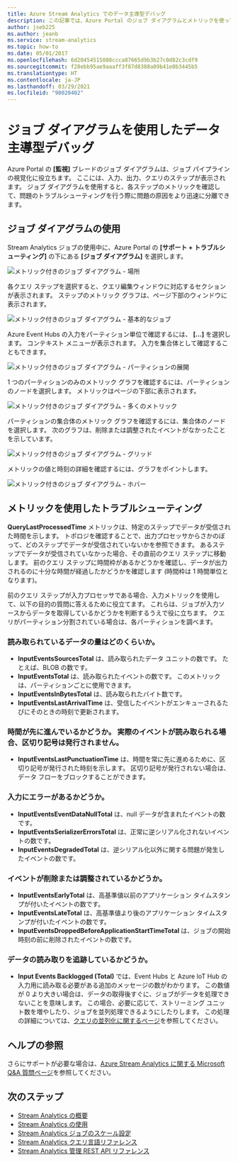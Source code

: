 ```yaml
---
title: Azure Stream Analytics でのデータ主導型デバッグ
description: この記事では、Azure Portal のジョブ ダイアグラムとメトリックを使って、Azure Stream Analytics ジョブのトラブルシューティングを行う方法について説明します。
author: jseb225
ms.author: jeanb
ms.service: stream-analytics
ms.topic: how-to
ms.date: 05/01/2017
ms.openlocfilehash: 6d20454515088ccca87665d9b3b27c0d82c3cdf9
ms.sourcegitcommit: f28ebb95ae9aaaff3f87d8388a09b41e0b3445b5
ms.translationtype: HT
ms.contentlocale: ja-JP
ms.lasthandoff: 03/29/2021
ms.locfileid: "98020402"
---
```

# <a name="data-driven-debugging-by-using-the-job-diagram"></a>ジョブ ダイアグラムを使用したデータ主導型デバッグ

Azure Portal の **[監視]** ブレードのジョブ ダイアグラムは、ジョブ パイプラインの視覚化に役立ちます。 ここには、入力、出力、クエリのステップが表示されます。 ジョブ ダイアグラムを使用すると、各ステップのメトリックを確認して、問題のトラブルシューティングを行う際に問題の原因をより迅速に分離できます。

## <a name="using-the-job-diagram"></a>ジョブ ダイアグラムの使用

Stream Analytics ジョブの使用中に、Azure Portal の **[サポート + トラブルシューティング]** の下にある **[ジョブ ダイアグラム]** を選択します。

![メトリック付きのジョブ ダイアグラム - 場所](./media/stream-analytics-job-diagram-with-metrics/stream-analytics-job-diagram-with-metrics-portal-1.png)

各クエリ ステップを選択すると、クエリ編集ウィンドウに対応するセクションが表示されます。 ステップのメトリック グラフは、ページ下部のウィンドウに表示されます。

![メトリック付きのジョブ ダイアグラム - 基本的なジョブ](./media/stream-analytics-job-diagram-with-metrics/stream-analytics-job-diagram-with-metrics-portal-2.png)

Azure Event Hubs の入力をパーティション単位で確認するには、 **[...]** を選択します。 コンテキスト メニューが表示されます。 入力を集合体として確認することもできます。

![メトリック付きのジョブ ダイアグラム - パーティションの展開](./media/stream-analytics-job-diagram-with-metrics/stream-analytics-job-diagram-with-metrics-portal-3.png)

1 つのパーティションのみのメトリック グラフを確認するには、パーティションのノードを選択します。 メトリックはページの下部に表示されます。

![メトリック付きのジョブ ダイアグラム - 多くのメトリック](./media/stream-analytics-job-diagram-with-metrics/stream-analytics-job-diagram-with-metrics-portal-4.png)

パーティションの集合体のメトリック グラフを確認するには、集合体のノードを選択します。 次のグラフは、削除または調整されたイベントがなかったことを示しています。

![メトリック付きのジョブ ダイアグラム - グリッド](./media/stream-analytics-job-diagram-with-metrics/stream-analytics-job-diagram-with-metrics-portal-5.png)

メトリックの値と時刻の詳細を確認するには、グラフをポイントします。

![メトリック付きのジョブ ダイアグラム - ホバー](./media/stream-analytics-job-diagram-with-metrics/stream-analytics-job-diagram-with-metrics-portal-6.png)

## <a name="troubleshoot-by-using-metrics"></a>メトリックを使用したトラブルシューティング

**QueryLastProcessedTime** メトリックは、特定のステップでデータが受信された時間を示します。 トポロジを確認することで、出力プロセッサからさかのぼって、どのステップでデータが受信されていないかを参照できます。 あるステップでデータが受信されていなかった場合、その直前のクエリ ステップに移動します。 前のクエリ ステップに時間枠があるかどうかを確認し、データが出力されるのに十分な時間が経過したかどうかを確認します (時間枠は 1 時間単位となります)。
 
前のクエリ ステップが入力プロセッサである場合、入力メトリックを使用して、以下の目的の質問に答えるために役立てます。 これらは、ジョブが入力ソースからデータを取得しているかどうかを判断するうえで役に立ちます。 クエリがパーティション分割されている場合は、各パーティションを調べます。
 
### <a name="how-much-data-is-being-read"></a>読み取られているデータの量はどのくらいか。

*   **InputEventsSourcesTotal** は、読み取られたデータ ユニットの数です。 たとえば、BLOB の数です。
*   **InputEventsTotal** は、読み取られたイベントの数です。 このメトリックは、パーティションごとに使用できます。
*   **InputEventsInBytesTotal** は、読み取られたバイト数です。
*   **InputEventsLastArrivalTime** は、受信したイベントがエンキューされるたびにそのときの時刻で更新されます。
 
### <a name="is-time-moving-forward-if-actual-events-are-read-punctuation-might-not-be-issued"></a>時間が先に進んでいるかどうか。 実際のイベントが読み取られる場合、区切り記号は発行されません。

*   **InputEventsLastPunctuationTime** は、時間を常に先に進めるために、区切り記号が発行された時刻を示します。 区切り記号が発行されない場合は、データ フローをブロックすることができます。
 
### <a name="are-there-any-errors-in-the-input"></a>入力にエラーがあるかどうか。

*   **InputEventsEventDataNullTotal** は、null データが含まれたイベントの数です。
*   **InputEventsSerializerErrorsTotal** は、正常に逆シリアル化されないイベントの数です。
*   **InputEventsDegradedTotal** は、逆シリアル化以外に関する問題が発生したイベントの数です。
 
### <a name="are-events-being-dropped-or-adjusted"></a>イベントが削除または調整されているかどうか。

*   **InputEventsEarlyTotal** は、高基準値以前のアプリケーション タイムスタンプが付いたイベントの数です。
*   **InputEventsLateTotal** は、高基準値より後のアプリケーション タイムスタンプが付いたイベントの数です。
*   **InputEventsDroppedBeforeApplicationStartTimeTotal** は、ジョブの開始時刻の前に削除されたイベントの数です。
 
### <a name="are-we-falling-behind-in-reading-data"></a>データの読み取りを追跡しているかどうか。

*   **Input Events Backlogged (Total)** では、Event Hubs と Azure IoT Hub の入力用に読み取る必要がある追加のメッセージの数がわかります。 この数値が 0 より大きい場合は、データの取得後すぐに、ジョブがデータを処理できないことを意味します。 この場合、必要に応じて、ストリーミング ユニット数を増やしたり、ジョブを並列処理できるようにしたりします。 この処理の詳細については、[クエリの並列化に関するページ](./stream-analytics-parallelization.md)を参照してください。 


## <a name="get-help"></a>ヘルプの参照
さらにサポートが必要な場合は、[Azure Stream Analytics に関する Microsoft Q&A 質問ページ](/answers/topics/azure-stream-analytics.html)を参照してください。 

## <a name="next-steps"></a>次のステップ
* [Stream Analytics の概要](stream-analytics-introduction.md)
* [Stream Analytics の使用](stream-analytics-real-time-fraud-detection.md)
* [Stream Analytics ジョブのスケール設定](stream-analytics-scale-jobs.md)
* [Stream Analytics クエリ言語リファレンス](/stream-analytics-query/stream-analytics-query-language-reference)
* [Stream Analytics 管理 REST API リファレンス](/rest/api/streamanalytics/)